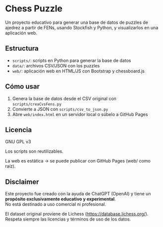 # Chess Puzzle

Un proyecto educativo para generar una base de datos de puzzles de ajedrez a partir de FENs, usando Stockfish y Python, y visualizarlos en una aplicación web.

## Estructura
- `scripts/`: scripts en Python para generar la base de datos
- `data/`: archivos CSV/JSON con los puzzles
- `web/`: aplicación web en HTML/JS con Bootstrap y chessboard.js

## Cómo usar
1. Genera la base de datos desde el CSV original con `scripts/creaCvsFens.py`
2. Convierte a JSON con `scripts/csv_to_json.py`
3. Abre `web/index.html` en un servidor local o súbelo a GitHub Pages

## Licencia
GNU GPL v3

Los scripts son reutilizables.

La web es estática → se puede publicar con GitHub Pages (web/ como raíz).

## Disclaimer

Este proyecto fue creado con la ayuda de ChatGPT (OpenAI) y tiene un **propósito exclusivamente educativo y experimental**.  
No está destinado a uso comercial ni profesional.

El dataset original proviene de Lichess (https://database.lichess.org/).  
Respeta siempre las licencias y términos de uso de los datos.

